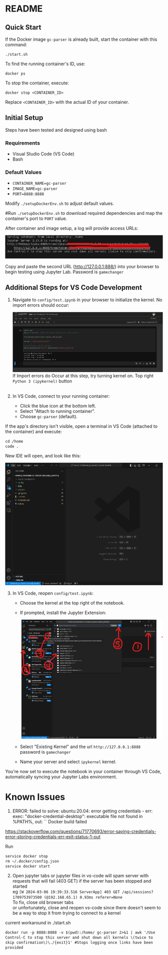 # README

## Quick Start
If the Docker image `gc-parser` is already built, start the container with this command:

```shell
./start.sh
```

To find the running container's ID, use:

```shell
docker ps
```

To stop the container, execute:

```shell
docker stop <CONTAINER_ID>
```

Replace `<CONTAINER_ID>` with the actual ID of your container.

## Initial Setup
Steps have been tested and designed using bash

### Requirements
- Visual Studio Code (VS Code)
- Bash

### Default Values
- `CONTAINER_NAME=gc-parser`
- `IMAGE_NAME=gc-parser`
- `PORT=8888:8888`

Modify `./setupDockerEnv.sh` to adjust default values.

#Run 
`./setupDockerEnv.sh` to download required dependencies and map the container's port to `PORT` value.

After container and image setup, a log will provide access URLs:

![Screenshot of Links Provided When Jupyter Server Starts](screenshotWalkthrough/JupLabLink.png)

Copy and paste the second URL (http://127.0.0.1:888/) into your browser to begin testing using Jupyter Lab.
Password is `gamechanger`

## Additional Steps for VS Code Development

1. Navigate to `config/test.ipynb` in your browser to initialize the kernel. No import errors should occur:

   ![Jupyter Lab with successful test notebook run](screenshotWalkthrough/JupLabTestNotebook.png)
   If Import errors do Occur at this step, try turning kernel on.
   Top right `Python 3 (ipykernel)` button <br><br>

2. In VS Code, connect to your running container:
   - Click the blue icon at the bottom left.
   - Select "Attach to running container".
   - Choose `gc-parser` (default).

If the app's directory isn't visible, open a terminal in VS Code (attached to the container) and execute:

```shell
cd /home
code .
```

New IDE will open, and look like this:

![Screenshot of IDE with app dir while connected to container](screenshotWalkthrough/containerIDE.png)

3. In VS Code, reopen `config/test.ipynb`:
   - Choose the kernel at the top right of the notebook.
   - If prompted, install the Jupyter Extension:

     ![Jupyter Extension Help](screenshotWalkthrough/JupExt.png)

   - Select "Existing Kernel" and the url  `http://127.0.0.1:8888` \
      password is `gamechanger`
   - Name your server and select `ipykernel` kernel.

You're now set to execute the notebook in your container through VS Code, automatically syncing your Jupyter Labs environment.

# Known Issues
1. ERROR: failed to solve: ubuntu:20.04: error getting credentials - err: exec: "docker-credential-desktop": executable file not found in %PATH%, out: ``
Docker build failed

https://stackoverflow.com/questions/71770693/error-saving-credentials-error-storing-credentials-err-exit-status-1-out

Run
```shell
service docker stop
rm ~/.docker/config.json
service docker start
```

2. Open jupyter tabs or jupyter files in vs-code will spam server with requests that will fail (403 GET) if the server has been stopped and started \
eg `[W 2024-03-06 19:39:33.516 ServerApp] 403 GET /api/sessions?1709753973500 (@192.168.65.1) 0.93ms referer=None` \
To fix, close old browser tabs \
or unfortunately, close and reopen vs-code since there doesn't seem to be a way to stop it from trying to connect to a kernel

current workaround in ./start.sh
```shell
docker run -p 8888:8888 -v $(pwd):/home/ gc-parser 2>&1 | awk '/Use Control-C to stop this server and shut down all kernels \(twice to skip confirmation\)\./{exit}1' #Stops logging once links have been provided
```